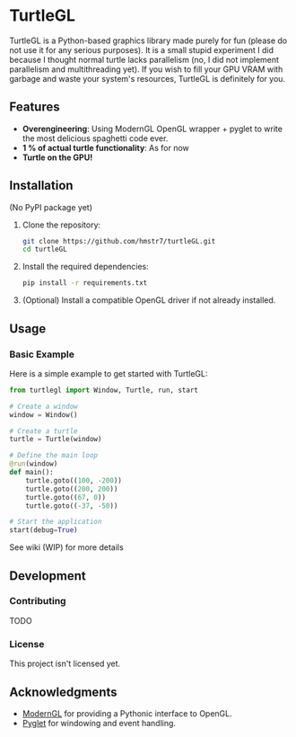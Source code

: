 # TurtleGL

TurtleGL is a Python-based graphics library made purely for fun (please do not use it for any serious purposes). It is a small stupid experiment I did because I thought normal turtle lacks parallelism (no, I did not implement parallelism and multithreading yet). If you wish to fill your GPU VRAM with garbage and waste your system's resources, TurtleGL is definitely for you. 

## Features

- **Overengineering**: Using ModernGL OpenGL wrapper + pyglet to write the most delicious spaghetti code ever.
- **1 % of actual turtle functionality**: As for now
- **Turtle on the GPU!** 

## Installation
(No PyPI package yet)

1. Clone the repository:
   ```bash
   git clone https://github.com/hmstr7/turtleGL.git
   cd turtleGL
   ```

2. Install the required dependencies:
   ```bash
   pip install -r requirements.txt
   ```   

3. (Optional) Install a compatible OpenGL driver if not already installed.

## Usage

### Basic Example

Here is a simple example to get started with TurtleGL:

```python
from turtlegl import Window, Turtle, run, start

# Create a window
window = Window()

# Create a turtle
turtle = Turtle(window)

# Define the main loop
@run(window)
def main():
    turtle.goto((100, -200))
    turtle.goto((200, 200))
    turtle.goto((67, 0))
    turtle.goto((-37, -50))

# Start the application
start(debug=True)
```
See wiki (WIP) for more details

## Development

### Contributing

TODO

### License

This project isn't licensed yet. 

## Acknowledgments

- [ModernGL](https://github.com/moderngl/moderngl) for providing a Pythonic interface to OpenGL.
- [Pyglet](https://github.com/pyglet/pyglet) for windowing and event handling.


